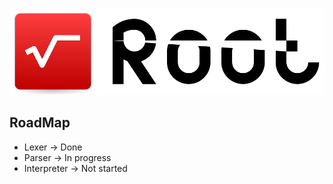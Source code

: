 ![Logo](./Resources/Logo.png)

## RoadMap

- Lexer -> Done
- Parser -> In progress
- Interpreter -> Not started
